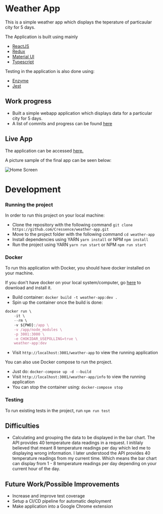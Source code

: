 # Weather App

This is a simple weather app which displays the teperature of particaular city for 5 days.

The Application is built using mainly

* [ReactJS]()
* [Redux]()
* [Material UI]()
* [Typescript]()

Testing in the application is also done using:

* [Enzyme]()
* [Jest]()

## Work progress
* Built a simple webapp application which displays data for a particular city for 5 days.
* A list of commits and progress can be found [here](https://github.com/Cressence/weather-app/commits/main)

## Live App

The application can be accessed [here.](https://cressence.github.io/weather-app)

A picture sample of the final app can be seen below:

![Home Screen](screenshots/preview.png)


# Development

### Running the project

In order to run this project on your local machine:
* Clone the repository with the following command `git clone https://github.com/Cressence/weather-app.git`
* Move to the project folder with the following command `cd weather-app`
* Install dependencies using YARN `yarn install` or NPM `npm install`
* Run the project using YARN `yarn run start` or NPM `npm run start`

### Docker

To run this application with Docker, you should have docker installed on your machine.

If you don't have docker on your local system/computer, go [here](https://docs.docker.com/get-docker/) to download and install it.

* Build container: `docker build -t weather-app:dev .`
* Spin up the container once the build is done: 
```js
docker run \
    -it \
    --rm \
    -v ${PWD}:/app \
    -v /app/node_modules \
    -p 3001:3000 \
    -e CHOKIDAR_USEPOLLING=true \
    weather-app:dev
```
* Visit `http://localhost:3001/weather-app` to view the running application

You can also use Docker compose to run the project.

* Just do: `docker-compose up -d --build`
* Visit `http://localhost:3001/weather-app/info` to view the running application
* You can stop the container using: `docker-compose stop`

### Testing

To run existing tests in the project, run `npm run test`

## Difficulties

* Calculating and grouping the data to be displayed in the bar chart. The API provides 40 temperature data readings in a request. I initilaly believed that meant 8 temperature readings per day which led me to displaying wrong information. I later understood the API provides 40 temperature readings from my current time. Which means the bar chart can display from 1 - 8 temperature readings per day depending on your current hour of the day.

## Future Work/Possible Improvements

* Increase and improve test coverage
* Setup a CI/CD pipeline for automatic deployment
* Make application into a Google Chrome extension
